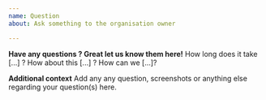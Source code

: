 ```yaml
---
name: Question
about: Ask something to the organisation owner

---
```


**Have any questions ? Great let us know them here!**
How long does it take [...] ?
How about this [...] ?
How can we [...]?

**Additional context**
Add any any question, screenshots or anything else regarding your question(s) here.
